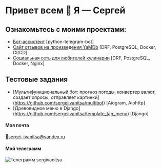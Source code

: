 # Привет всем 👋 Я — Сергей

## Ознакомьтесь с моими проектами:
* [Бот-ассистент](https://github.com/sergeiivanitsa/homework_bot) [python-telegram-bot]
* [Сайт отзывов на произведения YaMDb](https://github.com/sergeiivanitsa/api_yamdb) [DRF, PostgreSQL, Docker, CI/CD]
* [Социальная сеть для любителей кулинарии](https://github.com/sergeiivanitsa/foodgram-project-react) [DRF, PostgreSQL, Docker, Nginx]

## Тестовые задания
* [Мультифункциональный бот: прогноз погоды, конвертер валют, создает опросы, отправляет картинки] (https://github.com/sergeiivanitsa/multibot) [Aiogram, Aiohttp]
* [Древовидное меню в Django] (https://github.com/sergeiivanitsa/template_tag_menu) [Django]

#### Моя почта
📩sergei-ivanitsa@yandex.ru

#### Мой телеграмм
![Телеграмм](https://i.ibb.co/tJJjkcC/telegram-2.png "Телеграмм") sergivanitsa
